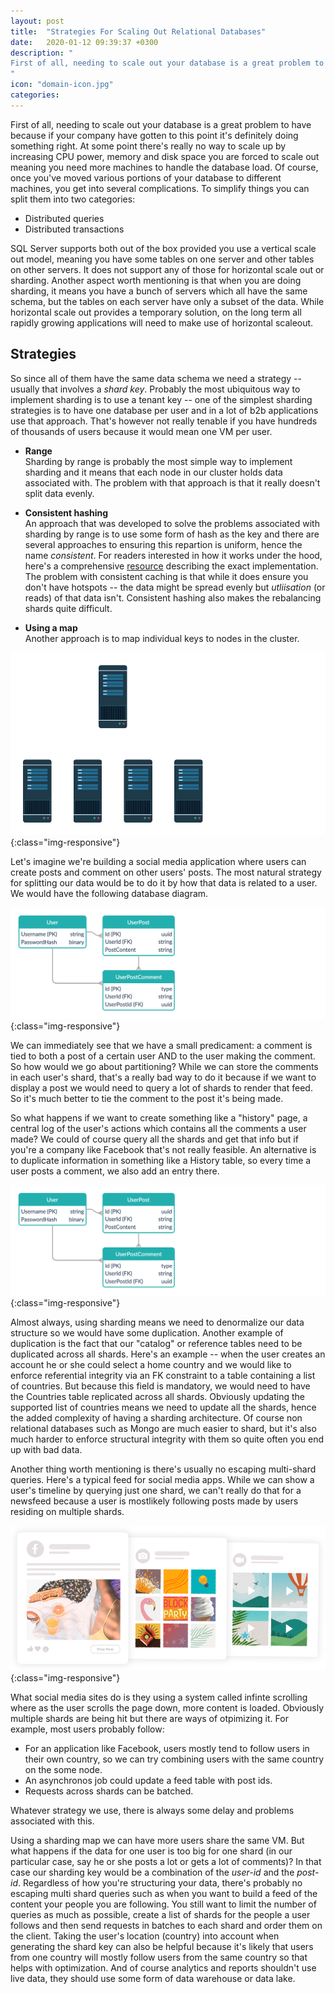 ```yaml
---
layout: post
title:  "Strategies For Scaling Out Relational Databases"
date:   2020-01-12 09:39:37 +0300
description: "
First of all, needing to scale out your database is a great problem to have because if your company have gotten to this point it's definitely doing something right. At some point there's really no way to scale up by increasing CPU power, memory and disk space you are forced to scale out meaning you need more machines to handle the database load. Of course, once you've moved various portions of your database to different machines, you get into several complications.
"
icon: "domain-icon.jpg"
categories:
---
```

First of all, needing to scale out your database is a great problem to have because if your company have gotten to this point it's definitely doing something right. At some point there's really no way to scale up by increasing CPU power, memory and disk space you are forced to scale out meaning you need more machines to handle the database load. Of course, once you've moved various portions of your database to different machines, you get into several complications. To simplify things you can split them into two categories:

* Distributed queries
* Distributed transactions  

SQL Server supports both out of the box provided you use a vertical scale out model, meaning you have some tables on one server and other tables on other servers. It does not support any of those for horizontal scale out or sharding. Another aspect worth mentioning is that when you are doing sharding, it means you have a bunch of servers which all have the same schema, but the tables on each server have only a subset of the data. While horizontal scale out provides a temporary solution, on the long term all rapidly growing applications will need to make use of horizontal scaleout.

## Strategies
So since all of them have the same data schema we need a strategy -- usually that involves a *shard key*. Probably the most ubiquitous way to implement sharding is to use a tenant key -- one of the simplest sharding strategies is to have one database per user and in a lot of b2b applications use that approach. That's however not really tenable if you have hundreds of thousands of users because it would mean one VM per user. 

* **Range**<br/>
Sharding by range is probably the most simple way to implement sharding and it means that each node in our cluster holds data associated with. The problem with that approach is that it really doesn't split data evenly.
 
* **Consistent hashing**<br/>
An approach that was developed to solve the problems associated with sharding by range is to use some form of hash as the key and there are several approaches to ensuring this repartion is uniform, hence the name *consistent*. For readers interested in how it works under the hood, here's a comprehensive [resource]() describing the exact implementation. The problem with consistent caching is that while it does ensure you don't have hotspots -- the data might be spread evenly but *utliisation* (or reads) of that data isn't. Consistent hashing also makes the rebalancing shards quite difficult.

* **Using a map**<br/>
Another approach is to map individual keys to nodes in the cluster.

![image-title-here](/images/scaling-sql/shards.png){:class="img-responsive"}

Let's imagine we're building a social media application where users can create posts and comment on other users' posts. The most natural strategy for splitting our data would be to do it by how that data is related to a user. We would have the following database diagram.

![image-title-here](/images/scaling-sql/diagram1.png){:class="img-responsive"}

We can immediately see that we have a small predicament: a comment is tied to both a post of a certain user AND to the user making the comment. So how would we go about partitioning? While we can store the comments in each user's shard, that's a really bad way to do it because if we want to display a post we would need to query a lot of shards to render that feed. So it's much better to tie the comment to the post it's being made.

So what happens if we want to create something like a "history" page, a central log of the user's actions which contains all the comments a user made? We could of course query all the shards and get that info but if you're a company like Facebook that's not really feasible. An alternative is to duplicate information in something like a History table, so every time a user posts a comment, we also add an entry there.

![image-title-here](/images/scaling-sql/diagram1.png){:class="img-responsive"}

Almost always, using sharding means we need to denormalize our data structure so we would have some duplication. Another example of duplication is the fact that our "catalog" or reference tables need to be duplicated across all shards. Here's an example -- when the user creates an account he or she could select a home country and we would like to enforce referential integrity via an FK constraint to a table containing a list of countries. But because this field is mandatory, we would need to have the Countries table replicated across all shards. Obviously updating the supported list of countries means we need to update all the shards, hence the added complexity of having a sharding architecture. Of course non relational databases such as Mongo are much easier to shard, but it's also much harder to enforce structural integrity with them so quite often you end up with bad data.

Another thing worth mentioning is there's usually no escaping  multi-shard queries. Here's a typical feed for social media apps. While we can show a user's timeline by querying just one shard, we can't really do that for a newsfeed because a user is mostlikely following posts made by users residing on multiple shards.

![image-title-here](/images/scaling-sql/feed.png){:class="img-responsive"}

What social media sites do is they using a system called infinte scrolling where as the user scrolls the page down, more content is loaded. Obviously multiple shards are being hit but there are ways of otpimizing it. For example, most users probably follow:

* For an application like Facebook, users mostly tend to follow users in their own country, so we can try combining users with the same country on the some node.
* An asynchronos job could update a feed table with post ids.
* Requests across shards can be batched.

Whatever strategy we use, there is always some delay and problems associated with this.

Using a sharding map we can have more users share the same VM. But what happens if the data for one user is too big for one shard (in our particular case, say he or she posts a lot or gets a lot of comments)? In that case our sharding key would be a combination of the *user-id* and the *post-id*. Regardless of how you're structuring your data, there's probably no escaping multi shard queries such as when you want to build a feed of the content your people you are following. You still want to limit the number of queries as much as possible, create a list of shards for the people a user follows and then send requests in batches to each shard and order them on the client. Taking the user's location (country) into account when generating the shard key can also be helpful because it's likely that users from one country will mostly follow users from the same country so that helps with optimization. And of course analytics and reports shouldn't use live data, they should use some form of data warehouse or data lake.

